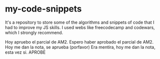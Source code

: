 # my-code-snippets
It's a repository to store some of the algorithms and snippets of code that I had to improve my JS skills.
I used webs like freecodecamp and codewars, which I strongly recommend.

Hoy apruebo el parcial de AM2.
Espero haber aprobado el parcial de AM2.
Hoy me dan la nota, se aprueba (porfavor)
Era mentira, hoy me dan la nota, esta vez si.
APROBE
